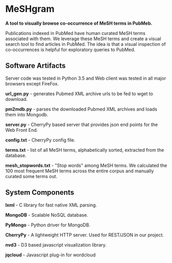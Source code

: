 # MeSHgram
<b>A tool to visually browse co-occurrence of MeSH terms in PubMeb.</b>

Publications indexed in PubMed have human curated MeSH terms associated with them.
We leverage these MeSH terms and create a visual search tool to find articles in PubMed.
The idea is that a visual inspection of co-occurrences is helpful for exploratory queries to PubMed.

## Software Artifacts

Server code was tested in Python 3.5 and Web client was tested in all major browsers except FireFox.

<b>url_gen.py</b> - generates Pubmed XML archive urls to be fed to wget to download.

<b>pm2mdb.py</b> - parses the downloaded Pubmed XML archives and loads them into Mongodb.

<b>server.py</b> - CherryPy based server that provides json end points for the Web Front End.

<b>config.txt</b> - CherryPy config file.

<b>terms.txt</b> - list of all MeSH terms, alphabetically sorted, extracted from the database.

<b>mesh_stopwords.txt</b> - "Stop words" among MeSH terms. We calculated the 100 most frequent MeSH terms across the entire corpus and manually curated some terms out.

## System Components
<b>lxml</b> - C library for fast native XML parsing.

<b>MongoDB</b> - Scalable NoSQL database.

<b>PyMongo</b> - Python driver for MongoDB.

<b>CherryPy</b> - A lightweight HTTP server. Used for REST/JSON in our project.

<b>nvd3</b> - D3 based javascript visualization library.

<b>jqcloud</b> - Javascript plug-in for wordcloud


